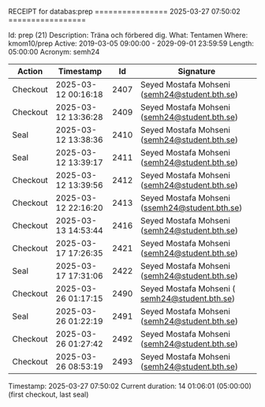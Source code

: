 RECEIPT for databas:prep
================ 2025-03-27 07:50:02 =================

Id:          prep (21)
Description: Träna och förbered dig.
What:        Tentamen
Where:       kmom10/prep
Active:      2019-03-05 09:00:00 - 2029-09-01 23:59:59
Length:      05:00:00
Acronym:     semh24

| Action   | Timestamp           | Id    | Signature |
|----------|---------------------|-------|-----------|
| Checkout | 2025-03-12 00:16:18 |  2407 | Seyed Mostafa Mohseni (semh24@student.bth.se) |
| Checkout | 2025-03-12 13:36:28 |  2409 | Seyed Mostafa Mohseni (semh24@student.bth.se) |
| Seal     | 2025-03-12 13:38:36 |  2410 | Seyed Mostafa Mohseni (semh24@student.bth.se) |
| Seal     | 2025-03-12 13:39:17 |  2411 | Seyed Mostafa Mohseni (semh24@student.bth.se) |
| Checkout | 2025-03-12 13:39:56 |  2412 | Seyed Mostafa Mohseni (semh24@student.bth.se) |
| Checkout | 2025-03-12 22:16:20 |  2413 | Seyed Mostafa Mohseni (ssemh24@student.bth.se) |
| Checkout | 2025-03-13 14:53:44 |  2416 | Seyed Mostafa Mohseni (semh24@student.bth.se) |
| Checkout | 2025-03-17 17:26:35 |  2421 | Seyed Mostafa Mohseni (semh24@student.bth.se) |
| Seal     | 2025-03-17 17:31:06 |  2422 | Seyed Mostafa Mohseni (semh24@student.bth.se) |
| Checkout | 2025-03-26 01:17:15 |  2490 |  Seyed Mostafa Mohseni ( semh24@student.bth.se) |
| Seal     | 2025-03-26 01:22:19 |  2491 | Seyed Mostafa Mohseni (semh24@student.bth.se) |
| Checkout | 2025-03-26 01:27:42 |  2492 | Seyed Mostafa Mohseni (semh24@student.bth.se) |
| Checkout | 2025-03-26 08:53:19 |  2493 | Seyed Mostafa Mohseni (semh24@student.bth.se) |

Timestamp:        2025-03-27 07:50:02
Current duration: 14 01:06:01 (05:00:00) (first checkout, last seal)

